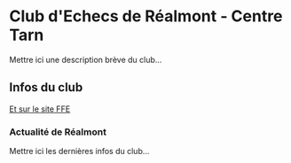 # Club d'Echecs de Réalmont - Centre Tarn

Mettre ici une description brève du club...

## Infos du club

<a href="http://www.echecs.asso.fr/FicheClub.aspx?Ref=3000">Et sur le site FFE</a>


### Actualité de Réalmont

Mettre ici les dernières infos du club...
